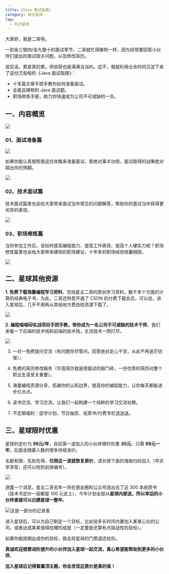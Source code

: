 ```yaml
---
title: 《Java 面试指南》
category: 知识星球
tag:
  - 知识星球
---
```


大家好，我是二哥呀。

一到金三银四/金九银十的面试季节，二哥就忙得像狗一样，因为经常要回答小伙伴们提出的面试相关问题，以及修改简历。

说实话，累是真的累，但收获也是满满当当的。这不，我就利用业余时间沉淀下来了这份沉甸甸的《Java 面试指南》：

- 十多篇文章手把手教你如何准备面试。
- 全面且硬核的 Java 面试题。
- 职场修炼手册，助力你快速成为公司不可或缺的一员。

## 一、内容概览

![](https://cdn.jsdelivr.net/gh/itwanger/toBeBetterJavaer/images/zhuanlan/java-mianshi-zhinan-1.png)

### 01、面试准备篇

![](https://cdn.jsdelivr.net/gh/itwanger/toBeBetterJavaer/images/zhuanlan/java-mianshi-zhinan-2.png)

如果你能认真按照我这份攻略来准备面试，那绝对事半功倍，面试取得的战果绝对超出你的预期。

![](https://cdn.jsdelivr.net/gh/itwanger/toBeBetterJavaer/images/zhuanlan/java-mianshi-zhinan-3.png)

### 02、技术面试篇

技术面试篇里也会给大家带来面试当中常见的问题解答，帮助你的面试当中获得更优异的表现。

![](https://cdn.jsdelivr.net/gh/itwanger/toBeBetterJavaer/images/zhuanlan/java-mianshi-zhinan-4.png)

### 03、职场修炼篇

当你参加工作后，该如何提高编程能力、提高工作表现、提高个人硬实力呢？职场修炼篇里也会给大家带来硬核的职场建议，十年多的职场经验倾囊相授。

![](https://cdn.jsdelivr.net/gh/itwanger/toBeBetterJavaer/images/zhuanlan/java-mianshi-zhinan-5.png)


## 二、星球其他资源

**1. 免费下载海量编程学习资料**，包括星主二哥的原创学习资料，数千本个方面的计算机经典电子书，为此，二哥还特意开通了 CSDN 的付费下载会员，可以说，进入星球后，几乎不用再从其他地方费劲找资源下载了。

![](https://cdn.jsdelivr.net/gh/itwanger/toBeBetterJavaer/images/zhuanlan/java-mianshi-zhinan-6.png)





**2. 编程喵喵🐱实战项目手把手教，带你成为一名公司不可或缺的技术干将**。我们来看一下后端的技术栈和前端的技术栈，主流技术一网打尽。


![](https://cdn.jsdelivr.net/gh/itwanger/toBeBetterJavaer/images/zhuanlan/java-mianshi-zhinan-7.png)


3. 一对一免费提问交流（有问题你尽管问，回答绝对走心干货，从此不再迷茫彷徨）。

4. 免费的简历修改服务（毕竟简历就是捞面试的敲门砖，一份优质的简历对整个职业生涯至关重要）。

5. 海量编程资源分享，拓展你的认知边界，提高你的编程能力，让你每天都能进步亿点点。

6. 读书交流、学习交流，让我们一起构建一个纯粹的学习交流社群。

8. 不定期福利：促学计划、节日抽奖、纸质书/付费专栏送送送。

## 三、星球限时优惠

星球的定价为 **99元/年**，目前第一波加入的小伙伴限时优惠 **30元**，只需 **69元一年**，后面会随着人数的增多持续涨价。

名额有限，先到先得，**仅限这一波就恢复原价**，请长按下面的海报扫码加入（早买早享受，还可以抢到前排编号）。

![](https://itwanger-oss.oss-cn-beijing.aliyuncs.com/itwanger/zhishixingqiu-youhui30yuan.png)


透露一个消息，星主二哥去年一共在朋友圈和公众号送出去了近 300 本纸质书（技术书定价一般都是 100 元走上），今年计划全部从**星球内部送，所以幸运的小伙伴直接可以白嫖星球一整年**。

![这是一部分的记录表](https://cdn.jsdelivr.net/gh/itwanger/toBeBetterJavaer/images/zhishixingqiu/readme-10.png)


进入星球后，可以为自己制定一个目标，比如说多长时间内要加入某某心仪的公司，或者达成某某值得炫耀的成就（一定要是还算有点挑战性的目标）。

如果你能按期达成你的目标，我会将星球的门票退还给你。

**真诚欢迎想要进阶提升的小伙伴加入星球一起交流，真心希望能帮助到更多的小伙伴**。

**加入星球后记得看置顶主题，你会发现这票价是真的值！**
